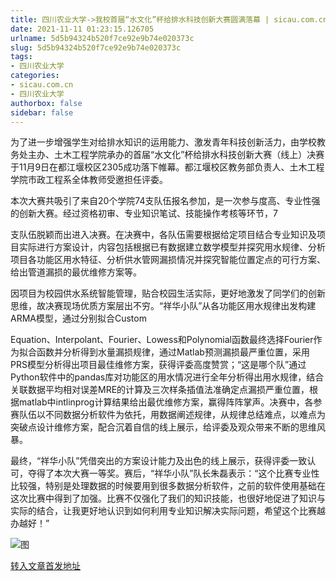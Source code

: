 ```yaml
---
title: 四川农业大学->我校首届“水文化”杯给排水科技创新大赛圆满落幕 | sicau.com.cn
date: 2021-11-11 01:23:15.126705
urlname: 5d5b94324b520f7ce92e9b74e020373c
slug: 5d5b94324b520f7ce92e9b74e020373c
tags: 
- 四川农业大学
categories:
- sicau.com.cn
- 四川农业大学
authorbox: false
sidebar: false
---
```

为了进一步增强学生对给排水知识的运用能力、激发青年科技创新活力，由学校教务处主办、土木工程学院承办的首届“水文化”杯给排水科技创新大赛（线上）决赛于11月9日在都江堰校区2305成功落下帷幕。都江堰校区教务部负责人、土木工程学院市政工程系全体教师受邀担任评委。

本次大赛共吸引了来自20个学院74支队伍报名参加，是一次参与度高、专业性强的创新大赛。经过资格初审、专业知识笔试、技能操作考核等环节，7
<!--more-->
支队伍脱颖而出进入决赛。在决赛中，各队伍需要根据给定项目结合专业知识及项目实际进行方案设计，内容包括根据已有数据建立数学模型并探究用水规律、分析项目各功能区用水特征、分析供水管网漏损情况并探究智能位置定点的可行方案、给出管道漏损的最优维修方案等。

因项目为校园供水系统智能管理，贴合校园生活实际，更好地激发了同学们的创新思维，故决赛现场优质方案层出不穷。“祥华小队”从各功能区用水规律出发构建ARMA模型，通过分别拟合Custom

Equation、Interpolant、Fourier、Lowess和Polynomial函数最终选择Fourier作为拟合函数并分析得到水量漏损规律，通过Matlab预测漏损最严重位置，采用PRS模型分析得出项目最佳维修方案，获得评委高度赞赏；“这是哪个队”通过Python软件中的pandas库对功能区的用水情况进行全年分析得出用水规律，结合关联数据平均相对误差MRE的计算及三次样条插值法准确定点漏损严重位置，根据matlab中intlinprog计算结果给出最优维修方案，赢得阵阵掌声。决赛中，各参赛队伍以不同数据分析软件为依托，用数据阐述规律，从规律总结难点，以难点为突破点设计维修方案，配合沉着自信的线上展示，给评委及观众带来不断的思维风暴。

最终，“祥华小队”凭借突出的方案设计能力及出色的线上展示，获得评委一致认可，夺得了本次大赛一等奖。赛后，“祥华小队”队长朱磊表示：“这个比赛专业性比较强，特别是处理数据的时候要用到很多数据分析软件，之前的软件使用基础在这次比赛中得到了加强。比赛不仅强化了我们的知识技能，也很好地促进了知识与实际的结合，让我更好地认识到如何利用专业知识解决实际问题，希望这个比赛越办越好！”

![图](https://news.sicau.edu.cn/__local/3/CE/A8/2F0BB9A6F364B110E3C6AAFC083_E85F7639_1D4097.png)

[转入文章首发地址](https://news.sicau.edu.cn/info/1078/65394.htm)